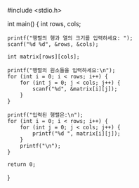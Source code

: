 #include <stdio.h>

int main() {
    int rows, cols;

    printf("행렬의 행과 열의 크기를 입력하세요: ");
    scanf("%d %d", &rows, &cols);

    int matrix[rows][cols];

    printf("행렬의 원소들을 입력하세요:\n");
    for (int i = 0; i < rows; i++) {
        for (int j = 0; j < cols; j++) {
            scanf("%d", &matrix[i][j]);
        }
    }

    printf("입력된 행렬은:\n");
    for (int i = 0; i < rows; i++) {
        for (int j = 0; j < cols; j++) {
            printf("%d ", matrix[i][j]);
        }
        printf("\n");
    }

    return 0;
}
